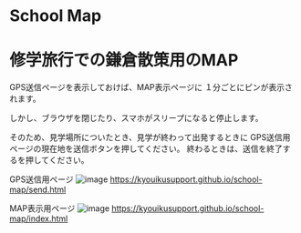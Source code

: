 # School Map
# 修学旅行での鎌倉散策用のMAP
GPS送信ページを表示しておけば、MAP表示ページに
１分ごとにピンが表示されます。

しかし、ブラウザを閉じたり、スマホがスリープになると停止します。

そのため、見学場所についたとき、見学が終わって出発するときに
GPS送信用ページの現在地を送信ボタンを押してください。
終わるときは、送信を終了するを押してください。

GPS送信用ページ
![image](https://github.com/user-attachments/assets/3514571c-45f5-46d5-be64-83cb33d67b91)
https://kyouikusupport.github.io/school-map/send.html

MAP表示用ページ
![image](https://github.com/user-attachments/assets/100d43a7-313b-44b6-a499-8bfd239a5252)
https://kyouikusupport.github.io/school-map/index.html
